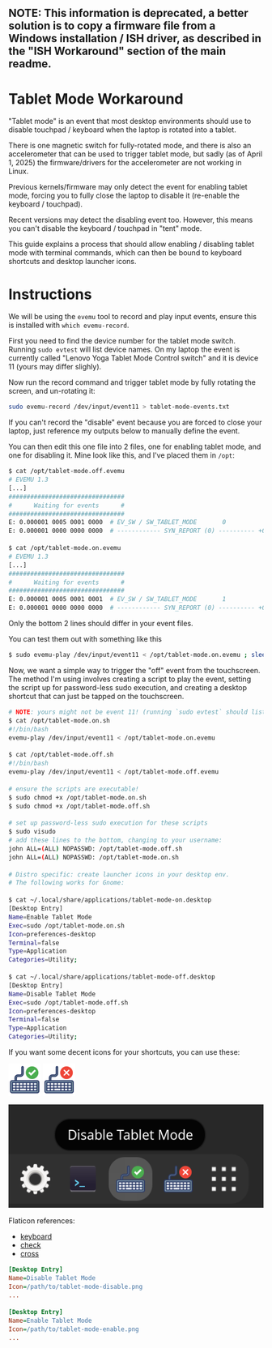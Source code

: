 ## NOTE: This information is deprecated, a better solution is to copy a firmware file from a Windows installation / ISH driver, as described in the "ISH Workaround" section of the main readme.

# Tablet Mode Workaround

"Tablet mode" is an event that most desktop environments should use to disable touchpad / keyboard when the laptop is rotated into a tablet.

There is one magnetic switch for fully-rotated mode, and there is also an accelerometer that can be used to trigger tablet mode, but sadly (as of April 1, 2025) the firmware/drivers for the accelerometer are not working in Linux.

Previous kernels/firmware may only detect the event for enabling tablet mode, forcing you to fully close the laptop to disable it (re-enable the keyboard / touchpad).

Recent versions may detect the disabling event too. However, this means you can't disable the keyboard / touchpad in "tent" mode.

This guide explains a process that should allow enabling / disabling tablet mode with terminal commands, which can then be bound to keyboard shortcuts and desktop launcher icons.

# Instructions

We will be using the `evemu` tool to record and play input events, ensure this is installed with `which evemu-record`.

First you need to find the device number for the tablet mode switch. Running `sudo evtest` will list device names. On my laptop the event is currently called "Lenovo Yoga Tablet Mode Control switch" and it is device 11 (yours may differ slighly).

Now run the record command and trigger tablet mode by fully rotating the screen, and un-rotating it:

```sh
sudo evemu-record /dev/input/event11 > tablet-mode-events.txt
```

If you can't record the "disable" event because you are forced to close your laptop, just reference my outputs below to manually define the event.

You can then edit this one file into 2 files, one for enabling tablet mode, and one for disabling it. Mine look like this, and I've placed them in `/opt`:

```sh
$ cat /opt/tablet-mode.off.evemu
# EVEMU 1.3
[...]
################################
#      Waiting for events      #
################################
E: 0.000001 0005 0001 0000	# EV_SW / SW_TABLET_MODE       0
E: 0.000001 0000 0000 0000	# ------------ SYN_REPORT (0) ---------- +0ms

$ cat /opt/tablet-mode.on.evemu
# EVEMU 1.3
[...]
################################
#      Waiting for events      #
################################
E: 0.000001 0005 0001 0001	# EV_SW / SW_TABLET_MODE       1
E: 0.000001 0000 0000 0000	# ------------ SYN_REPORT (0) ---------- +0ms
```

Only the bottom 2 lines should differ in your event files.

You can test them out with something like this

```sh
$ sudo evemu-play /dev/input/event11 < /opt/tablet-mode.on.evemu ; sleep 5 ; sudo evemu-play /dev/input/event11 < /opt/tablet-mode.off.evemu
```

Now, we want a simple way to trigger the "off" event from the touchscreen. The method I'm using involves creating a script to play the event, setting the script up for password-less sudo execution, and creating a desktop shortcut that can just be tapped on the touchscreen.

```sh
# NOTE: yours might not be event 11! (running `sudo evtest` should list the event names)
$ cat /opt/tablet-mode.on.sh
#!/bin/bash
evemu-play /dev/input/event11 < /opt/tablet-mode.on.evemu

$ cat /opt/tablet-mode.off.sh
#!/bin/bash
evemu-play /dev/input/event11 < /opt/tablet-mode.off.evemu

# ensure the scripts are executable!
$ sudo chmod +x /opt/tablet-mode.on.sh
$ sudo chmod +x /opt/tablet-mode.off.sh

# set up password-less sudo execution for these scripts
$ sudo visudo
# add these lines to the bottom, changing to your username:
john ALL=(ALL) NOPASSWD: /opt/tablet-mode.off.sh
john ALL=(ALL) NOPASSWD: /opt/tablet-mode.on.sh

# Distro specific: create launcher icons in your desktop env.
# The following works for Gnome:

$ cat ~/.local/share/applications/tablet-mode-on.desktop
[Desktop Entry]
Name=Enable Tablet Mode
Exec=sudo /opt/tablet-mode.on.sh
Icon=preferences-desktop
Terminal=false
Type=Application
Categories=Utility;

$ cat ~/.local/share/applications/tablet-mode-off.desktop
[Desktop Entry]
Name=Disable Tablet Mode
Exec=sudo /opt/tablet-mode.off.sh
Icon=preferences-desktop
Terminal=false
Type=Application
Categories=Utility;
```

If you want some decent icons for your shortcuts, you can use these:

<img src="https://github.com/johnmeade/linux-yoga-9i-2-in-1-aura/blob/main/deprecated/tablet-mode-disable.png?raw=true" width="64">

<img src="https://github.com/johnmeade/linux-yoga-9i-2-in-1-aura/blob/main/deprecated/tablet-mode-enable.png?raw=true" width="64">

![Tablet Mode Icons in Gnome](tablet-mode-gnome-dock-eg.png)

Flaticon references:
* [keyboard](https://www.flaticon.com/free-icon/keyboard-and-mouse_5033534?term=keyboard&page=1&position=95&related_id=5033534)
* [check](https://www.flaticon.com/free-icon/accept_4315445?term=check&page=1&position=12&related_id=4315445)
* [cross](https://www.flaticon.com/free-icon/delete_16206622?term=x&page=1&position=12&related_id=16206622)

```ini
[Desktop Entry]
Name=Disable Tablet Mode
Icon=/path/to/tablet-mode-disable.png
...

[Desktop Entry]
Name=Enable Tablet Mode
Icon=/path/to/tablet-mode-enable.png
...
```
